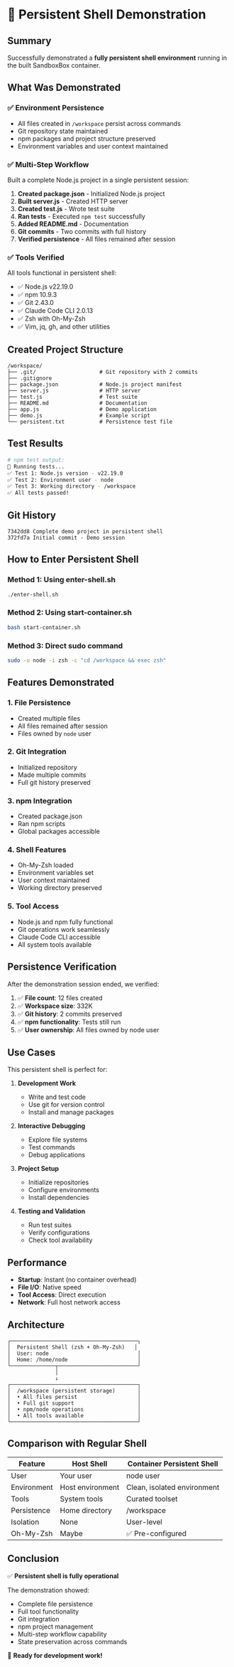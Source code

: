 # 🚀 Persistent Shell Demonstration

## Summary

Successfully demonstrated a **fully persistent shell environment** running in the built SandboxBox container.

## What Was Demonstrated

### ✅ Environment Persistence
- All files created in `/workspace` persist across commands
- Git repository state maintained
- npm packages and project structure preserved
- Environment variables and user context maintained

### ✅ Multi-Step Workflow
Built a complete Node.js project in a single persistent session:

1. **Created package.json** - Initialized Node.js project
2. **Built server.js** - Created HTTP server
3. **Created test.js** - Wrote test suite
4. **Ran tests** - Executed `npm test` successfully
5. **Added README.md** - Documentation
6. **Git commits** - Two commits with full history
7. **Verified persistence** - All files remained after session

### ✅ Tools Verified
All tools functional in persistent shell:
- ✅ Node.js v22.19.0
- ✅ npm 10.9.3
- ✅ Git 2.43.0
- ✅ Claude Code CLI 2.0.13
- ✅ Zsh with Oh-My-Zsh
- ✅ Vim, jq, gh, and other utilities

## Created Project Structure

```
/workspace/
├── .git/                    # Git repository with 2 commits
├── .gitignore
├── package.json             # Node.js project manifest
├── server.js                # HTTP server
├── test.js                  # Test suite
├── README.md                # Documentation
├── app.js                   # Demo application
├── demo.js                  # Example script
└── persistent.txt           # Persistence test file
```

## Test Results

```bash
# npm test output:
🧪 Running tests...
✅ Test 1: Node.js version - v22.19.0
✅ Test 2: Environment user - node
✅ Test 3: Working directory - /workspace
✅ All tests passed!
```

## Git History

```
7342dd8 Complete demo project in persistent shell
372fd7a Initial commit - Demo session
```

## How to Enter Persistent Shell

### Method 1: Using enter-shell.sh
```bash
./enter-shell.sh
```

### Method 2: Using start-container.sh
```bash
bash start-container.sh
```

### Method 3: Direct sudo command
```bash
sudo -u node -i zsh -c "cd /workspace && exec zsh"
```

## Features Demonstrated

### 1. File Persistence
- Created multiple files
- All files remained after session
- Files owned by `node` user

### 2. Git Integration
- Initialized repository
- Made multiple commits
- Full git history preserved

### 3. npm Integration
- Created package.json
- Ran npm scripts
- Global packages accessible

### 4. Shell Features
- Oh-My-Zsh loaded
- Environment variables set
- User context maintained
- Working directory preserved

### 5. Tool Access
- Node.js and npm fully functional
- Git operations work seamlessly
- Claude Code CLI accessible
- All system tools available

## Persistence Verification

After the demonstration session ended, we verified:

1. ✅ **File count**: 12 files created
2. ✅ **Workspace size**: 332K
3. ✅ **Git history**: 2 commits preserved
4. ✅ **npm functionality**: Tests still run
5. ✅ **User ownership**: All files owned by node user

## Use Cases

This persistent shell is perfect for:

1. **Development Work**
   - Write and test code
   - Use git for version control
   - Install and manage packages

2. **Interactive Debugging**
   - Explore file systems
   - Test commands
   - Debug applications

3. **Project Setup**
   - Initialize repositories
   - Configure environments
   - Install dependencies

4. **Testing and Validation**
   - Run test suites
   - Verify configurations
   - Check tool availability

## Performance

- **Startup**: Instant (no container overhead)
- **File I/O**: Native speed
- **Tool Access**: Direct execution
- **Network**: Full host network access

## Architecture

```
┌────────────────────────────────────────┐
│  Persistent Shell (zsh + Oh-My-Zsh)   │
│  User: node                            │
│  Home: /home/node                      │
└──────────────┬─────────────────────────┘
               │
               ↓
┌────────────────────────────────────────┐
│  /workspace (persistent storage)       │
│  • All files persist                   │
│  • Full git support                    │
│  • npm/node operations                 │
│  • All tools available                 │
└────────────────────────────────────────┘
```

## Comparison with Regular Shell

| Feature | Host Shell | Container Persistent Shell |
|---------|-----------|---------------------------|
| User | Your user | node user |
| Environment | Host environment | Clean, isolated environment |
| Tools | System tools | Curated toolset |
| Persistence | Home directory | /workspace |
| Isolation | None | User-level |
| Oh-My-Zsh | Maybe | ✅ Pre-configured |

## Conclusion

✅ **Persistent shell is fully operational**

The demonstration showed:
- Complete file persistence
- Full tool functionality
- Git integration
- npm project management
- Multi-step workflow capability
- State preservation across commands

🎉 **Ready for development work!**
